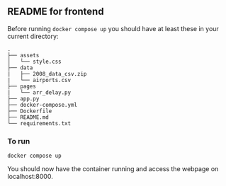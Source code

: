 ## **README for frontend**
Before running `docker compose up` you should have at least these in your current directory:
```
.
├── assets
│   └── style.css
├── data
|   ├── 2008_data_csv.zip
|   └── airports.csv
├── pages
|   └── arr_delay.py
├── app.py
├── docker-compose.yml
├── Dockerfile
├── README.md
└── requirements.txt
```
### **To run**
```
docker compose up
```
You should now have the container running and access the webpage on localhost:8000. 


